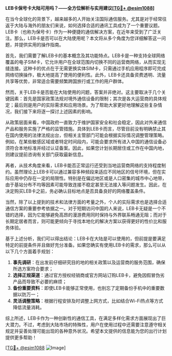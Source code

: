 **LEB卡保号卡大陆可用吗？——全方位解析与实用建议[[TG💪+ @esim1088](https://t.me/s/esim1088)]**

在当今全球化的背景下，越来越多的人开始关注国际通信服务。尤其是对于经常往返于大陆与海外的朋友们来说，如何选择合适的通讯工具成为了一个重要议题。LEB卡（也称为保号卡）作为一种便捷的通信解决方案，在近年来受到了广泛关注。那么，LEB卡是否可以在大陆使用呢？本文将从多个角度为您详细解答这一问题，并提供实用的操作指南。

首先，我们需要了解LEB卡的基本概念及其功能特点。LEB卡是一种支持全球网络覆盖的电子SIM卡，它允许用户在全球范围内切换不同的运营商网络，从而实现无缝连接。这种卡的优点在于无需更换实体SIM卡，只需通过手机应用程序即可完成网络切换操作，极大地提高了使用的便利性。此外，LEB卡还具备资费透明、流量共享等优势，非常适合需要频繁跨国旅行或工作的用户群体。

然而，关于LEB卡是否能在大陆使用的问题，答案并非绝对。这主要取决于几个关键因素：首先是国家政策法规对境外通信设备的限制；其次是各大运营商的具体规定；最后则是用户的实际需求和应用场景。为了帮助大家更好地理解这些复杂情况，我们接下来将逐一探讨上述因素的影响。

从政策层面来看，中国政府一直致力于维护国家安全和社会稳定，因此对外来通信产品和服务实施了严格的监管措施。具体到LEB卡而言，尽管目前没有明确禁止其在国内使用的法律法规出台，但相关主管部门可能会根据实际情况调整管理策略。例如，在某些敏感区域或者特定时间段内，可能会要求所有进入中国的通信设备必须符合本地标准并经过认证备案。因此，如果您计划长期居住或工作在中国内地，则建议提前咨询有关部门获取最新信息。

再者，从技术角度来看，LEB卡能否正常运行还受到当地运营商网络的支持程度制约。虽然理论上LEB卡可以通过兼容多种频段来适应不同地区的信号环境，但在实际应用中仍存在一定的局限性。特别是在偏远地区或是人口密集的城市中心地带，由于基站分布不均等因素可能导致连接不稳定甚至无法接入等问题发生。因此，在决定购买LEB卡之前，务必确认目标地点是否具备良好的网络覆盖条件。

当然，除了以上提到的技术和法律方面的考量之外，个人的实际需求也是选择合适通信方案的重要参考依据之一。对于短期访问中国的人来说，LEB卡无疑是一个不错的选择，因为它能够避免高昂的漫游费用同时保持与外界联系畅通无阻；而对于长期定居者而言，则可能更倾向于寻找本地化的解决方案以获得更好的性价比和服务体验。

基于上述分析，我们可以得出结论：LEB卡在大陆是可以使用的，但前提是要满足特定的前提条件并且做好充分准备。如果您确实有使用LEB卡的需求，那么可以从以下几个方面着手规划：

1. **事先调研**：在出发前仔细研究目的地的相关政策以及运营商的服务范围，确保所选方案符合要求；
2. **选择正规渠道**：通过官方授权经销商或官方网站订购LEB卡，避免因假冒伪劣产品而导致不必要的麻烦；
3. **备份重要资料**：即使LEB卡能够正常使用，也别忘了定期备份手机中的重要数据以防万一；
4. **灵活调整策略**：根据行程安排及时调整上网方式，比如结合Wi-Fi热点等方式降低流量消耗。

综上所述，LEB卡作为一种创新性的通信工具，在满足多样化需求方面展现出了巨大潜力。不过，考虑到大陆市场的特殊性，用户在使用过程中还需要注意遵守相关规定并妥善处理可能出现的各种意外状况。希望本文提供的信息能为您的出行计划提供更多帮助！

[[TG💪+ @esim1088](https://t.me/s/esim1088) ![Image](https://i.postimg.cc/4NQfJmqS/Snipaste-2025-05-13-00-14-12.png)]